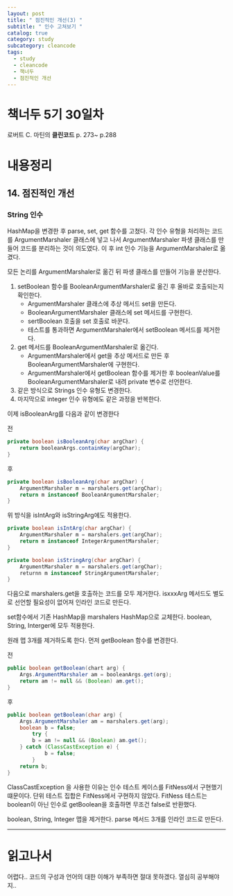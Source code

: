 ```yaml
---
layout: post
title: " 점진적인 개선(3) "
subtitle: " 인수 고쳐보기 "
catalog: true
category: study
subcategory: cleancode
tags:
  - study
  - cleancode
  - 책너두
  - 점진적인 개선
---
```


# 책너두 5기 30일차

로버트 C. 마틴의 **클린코드** p. 273~ p.288

# 내용정리

## 14. 점진적인 개선

### String 인수

HashMap을 변경한 후 parse, set, get 함수를 고쳤다. 각 인수 유형을 처리하는 코드를 ArgumentMarshaler 클래스에 넣고 나서 ArgumentMarshaler 파생 클래스를 만들어 코드를 분리하는 것이 의도였다. 이 후 int 인수 기능을 ArgumentMarshaler로 옮겼다.

모든 논리를 ArgumentMarshaler로 옮긴 뒤 파생 클래스를 만들어 기능을 분산한다.

1. setBoolean 함수를 BooleanArgumentMarshaler로 옮긴 후 올바로 호출되는지 확인한다.
   - ArgumentMarshaler 클래스에 추상 메서드 set을 만든다.
   - BooleanArgumentMarshaler 클래스에 set 메서드를 구현한다.
   - sertBoolean 호출을 set 호출로 바꾼다.
   - 테스트를 통과하면 ArgumentMarshaler에서 setBoolean 메서드를 제거한다.
2. get 메서드를 BooleanArgumentMarshaler로 옮긴다.
   - ArgumentMarshaler에서 get을 추상 메서드로 만든 후 BooleanArgumentMarshaler에 구현한다.
   - ArgumentMarshaler에서 getBoolean 함수를 제거한 후 booleanValue를 BooleanArgumentMarshaler로 내려 private 변수로 선언한다.
3. 같은 방식으로 Strings 인수 유형도 변경한다.
4. 마지막으로 integer 인수 유형에도 같은 과정을 반복한다.

이제 isBooleanArg를 다음과 같이 변경한다

전

```java
private boolean isBooleanArg(char argChar) {
    return booleanArgs.containKey(argChar);
}
```

후

```java
private boolean isBooleanArg(char argChar) {
    ArgumentMarshaler m = marshalers.get(argChar);
    return m instanceof BooleanArgumentMarshaler;
}
```

위 방식을 isIntArg와 isStringArg에도 적용한다.

```java
private boolean isIntArg(char argChar) {
    ArgumentMarshaler m = marshalers.get(argChar);
    return m instanceof IntegerArgumentMarshaler;
}
```

```java
private boolean isStringArg(char argChar) {
    ArgumentMarshaler m = marshalers.get(argChar);
    returnn m instanceof StringArgumentMarshaler;
}
```

다음으로 marshalers.get을 호출하는 코드를 모두 제거한다. isxxxArg 메서드도 별도로 선언할 필요성이 없어져 인라인 코드로 만든다.

set함수에서 기존 HashMap을 marshalers HashMap으로 교체한다. boolean, String, Interger에 모두 적용한다.

원래 맵 3개를 제거하도록 한다. 먼저 getBoolean 함수를 변경한다.

전

```java
public boolean getBoolean(chart arg) {
    Args.ArgumentMarshaler am = booleanArgs.get(org);
    return am != null && (Boolean) am.get();
}
```

후

```java
public boolean getBoolean(char arg) {
    Args.ArgumentMarshaler am = marshalers.get(arg);
    boolean b = false;
    	try {
        b = am != null && (Boolean) am.get();
    } catch (ClassCastException e) {
            b = false;
        }
    return b;
}
```

ClassCastException 을 사용한 이유는 인수 테스트 케이스를 FitNess에서 구현했기 떄문이다. 단위 테스트 집합은 FitNess에서 구현하지 않았다. FitNess 테스트는 boolean이 아닌 인수로 getBoolean을 호출하면 무조건 false로 반환했다.

boolean, String, Integer 맵을 제거한다. parse 메서드 3개를 인라인 코드로 만든다.

---

# 읽고나서

어렵다.. 코드의 구성과 언어의 대한 이해가 부족하면 절대 못하겠다. 열심히 공부해야지..
